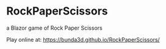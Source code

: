 # RockPaperScissors
a Blazor game of Rock Paper Scissors

Play online at:
https://bunda3d.github.io/RockPaperScissors/ 
